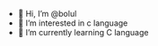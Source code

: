 - 👋 Hi, I’m @bolul
- 👀 I’m interested in c language
- 🌱 I’m currently learning C language
<!---
bolul/bolul is a ✨ special ✨ repository because its `README.md` (this file) appears on your GitHub profile.
You can click the Preview link to take a look at your changes.
--->
